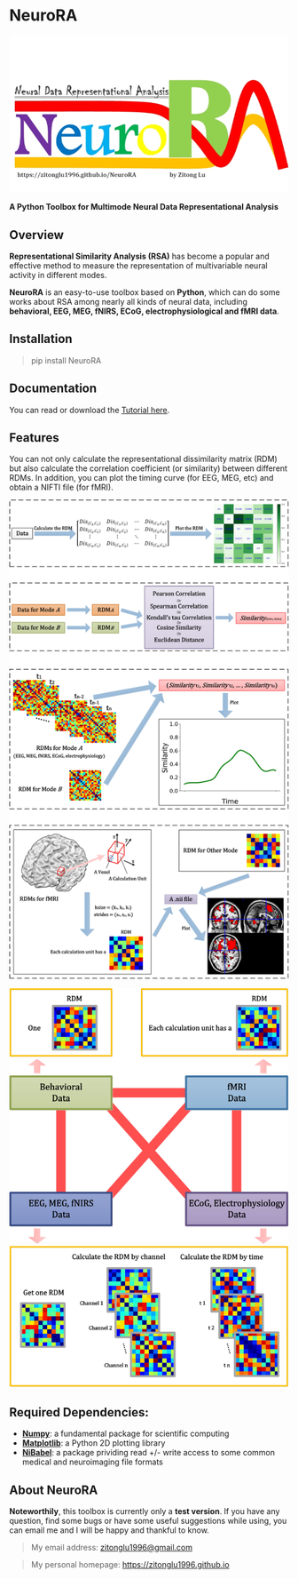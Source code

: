 # NeuroRA
![ ](neurora/logo.jpg)

**A Python Toolbox for Multimode Neural Data Representational Analysis**

## Overview
**Representational Similarity Analysis (RSA)** has become a popular and effective method to measure the representation of multivariable neural activity in different modes.

**NeuroRA** is an easy-to-use toolbox based on **Python**, which can do some works about RSA among nearly all kinds of neural data, including **behavioral, EEG, MEG, fNIRS, ECoG, electrophysiological and fMRI data**.

## Installation
> pip install NeuroRA 

## Documentation
You can read or download the [Tutorial here](https://zitonglu1996.github.io/NeuroRA/neurora/Tutorial.pdf).

## Features
You can not only calculate the representational dissimilarity matrix (RDM) but also calculate the correlation coefficient (or similarity) between different RDMs. In addition, you can plot the timing curve (for EEG, MEG, etc) and obtain a  NIFTI file (for fMRI).

![ ](neurora/overview-1version3.0.jpg)


![ ](neurora/overview-2.jpg)


## Required Dependencies:
- **[Numpy](http://www.numpy.org)**: a fundamental package for scientific computing
- **[Matplotlib](https://matplotlib.org)**: a Python 2D plotting library
- **[NiBabel](https://nipy.org/nibabel/)**: a package prividing read +/- write access to some common medical and neuroimaging file formats

## About NeuroRA
**Noteworthily**, this toolbox is currently only a **test version**. 
If you have any question, find some bugs or have some useful suggestions while using, you can email me and I will be happy and thankful to know.
>My email address: 
>zitonglu1996@gmail.com

>My personal homepage:
>https://zitonglu1996.github.io

